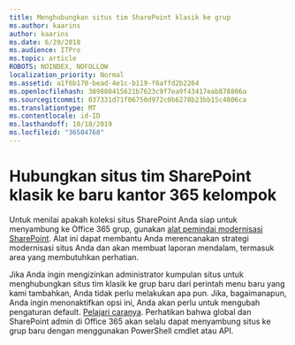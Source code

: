```yaml
---
title: Menghubungkan situs tim SharePoint klasik ke grup
ms.author: kaarins
author: kaarins
ms.date: 6/29/2018
ms.audience: ITPro
ms.topic: article
ROBOTS: NOINDEX, NOFOLLOW
localization_priority: Normal
ms.assetid: a1f6b170-bead-4e1c-b119-f6affd2b2264
ms.openlocfilehash: 389880415621b7623c9f7ea9f43417eab878806a
ms.sourcegitcommit: 037331d71f06750d972c0b6278b23bb15c4806ca
ms.translationtype: MT
ms.contentlocale: id-ID
ms.lasthandoff: 10/18/2019
ms.locfileid: "36504768"
---
```

# <a name="connect-classic-sharepoint-team-sites-to-new-office-365-groups"></a>Hubungkan situs tim SharePoint klasik ke baru kantor 365 kelompok

Untuk menilai apakah koleksi situs SharePoint Anda siap untuk menyambung ke Office 365 grup, gunakan [alat pemindai modernisasi SharePoint](https://go.microsoft.com/fwlink/?linkid=873066). Alat ini dapat membantu Anda merencanakan strategi modernisasi situs Anda dan akan membuat laporan mendalam, termasuk area yang membutuhkan perhatian.
  
Jika Anda ingin mengizinkan administrator kumpulan situs untuk menghubungkan situs tim klasik ke grup baru dari perintah menu baru yang kami tambahkan, Anda tidak perlu melakukan apa pun. Jika, bagaimanapun, Anda ingin menonaktifkan opsi ini, Anda akan perlu untuk mengubah pengaturan default. [Pelajari caranya](https://go.microsoft.com/fwlink/?linkid=2004316). Perhatikan bahwa global dan SharePoint admin di Office 365 akan selalu dapat menyambung situs ke grup baru dengan menggunakan PowerShell cmdlet atau API.
  

